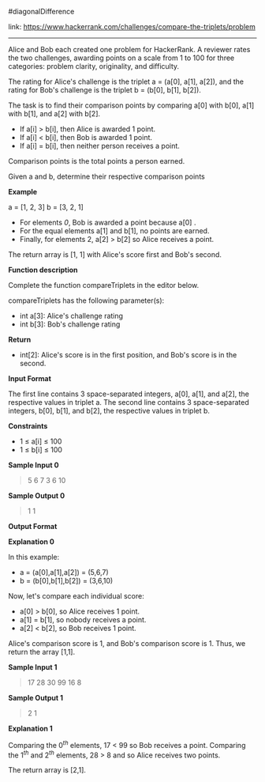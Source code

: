 #diagonalDifference

link: https://www.hackerrank.com/challenges/compare-the-triplets/problem
<hr>
Alice and Bob each created one problem for HackerRank. A reviewer rates the two challenges, awarding points on a scale from 1 to 100 for three categories: problem clarity, originality, and difficulty.

The rating for Alice's challenge is the triplet a = (a[0], a[1], a[2]), and the rating for Bob's challenge is the triplet b = (b[0], b[1], b[2]).

The task is to find their comparison points by comparing a[0] with b[0], a[1] with b[1], and a[2] with b[2].

* If a[i] > b[i], then Alice is awarded 1 point.
* If a[i] < b[i], then Bob is awarded 1 point.
* If a[i] = b[i], then neither person receives a point.

Comparison points is the total points a person earned.

Given a and b, determine their respective comparison points

<strong>Example</strong>

a = [1, 2, 3]
b = [3, 2, 1]
* For elements *0*, Bob is awarded a point because a[0] .
* For the equal elements a[1] and b[1], no points are earned.
* Finally, for elements 2, a[2] > b[2] so Alice receives a point.

The return array is [1, 1] with Alice's score first and Bob's second.

<strong>Function description</strong>

Complete the function compareTriplets in the editor below.

compareTriplets has the following parameter(s):

* int a[3]: Alice's challenge rating
* int b[3]: Bob's challenge rating

<strong>Return</strong>
* int[2]: Alice's score is in the first position, and Bob's score is in the second.

<strong>Input Format</strong>

The first line contains 3 space-separated integers, a[0], a[1], and a[2], the respective values in triplet a.
The second line contains 3 space-separated integers, b[0], b[1], and b[2], the respective values in triplet b.

<strong>Constraints</strong>
* 1 ≤ a[i] ≤ 100
* 1 ≤ b[i] ≤ 100

<strong>Sample Input 0</strong>

>    5 6 7
>    3 6 10

<strong>Sample Output 0</strong>
>   1 1

<strong>Output Format</strong>

<strong>Explanation 0</strong>

In this example:
* a = (a[0],a[1],a[2]) = (5,6,7) 
* b = (b[0],b[1],b[2]) = (3,6,10)

Now, let's compare each individual score:

* a[0] > b[0], so Alice receives 1 point.
* a[1] = b[1], so nobody receives a point.
* a[2] < b[2], so Bob receives 1 point.

Alice's comparison score is 1, and Bob's comparison score is 1. Thus, we return the array [1,1].

<strong>Sample Input 1</strong>
> 17 28 30
> 99 16 8

<strong>Sample Output 1</strong>
> 2 1

<strong>Explanation 1</strong>

Comparing the 0<sup><i>th</i></sup> elements, 17 < 99 so Bob receives a point.
Comparing the 1<sup><i>th</i></sup> and 2<sup><i>th</i></sup> elements, 28 > 8  and  so Alice receives two points.

The return array is [2,1].